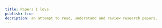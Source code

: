 ```yaml
---
title: Papers I love
publish: true
decription: an attempt to read, understand and review research papers. 
---
```

